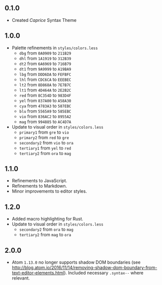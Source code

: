 ## 0.1.0
- Created *Caprice* Syntax Theme

## 1.0.0
- Palette refinements in `styles/colors.less`
  - `dbg` from `0A0909` to `211B29`
  - `dhl` from `1A1919` to `312B39`
  - `dt2` from `6A6969` to `716B79`
  - `dt1` from `9A9999` to `A19BA9`
  - `lbg` from `DDD6DA` to `FEFBFC`
  - `lhl` from `CDC6CA` to `EEEBEC`
  - `lt2` from `8D868A` to `7E7B7C`
  - `lt1` from `4D464A` to `2E2B2C`
  - `red` from `8C354D` to `983D4F`
  - `yel` from `837A00` to `A58A30`
  - `cya` from `4783A3` to `587EBC`
  - `blu` from `5565A9` to `585EBC`
  - `vio` from `836AC2` to `8955A2`
  - `mag` from `994885` to `AC4D7A`
- Update to visual order in `styles/colors.less`
  - `primary1` from `gre` to `vio`
  - `primary2` from `red` to `gre`
  - `secondary2` from `vio` to `ora`
  - `tertiary1` from `yel` to `red`
  - `tertiary2` from `ora` to `mag`

## 1.1.0
- Refinements to JavaScript.
- Refinements to Markdown.
- Minor improvements to editor styles.

## 1.2.0
- Added macro highlighting for Rust.
- Update to visual order in `styles/colors.less`
  - `secondary2` from `ora` to `mag`
  - `tertiary2` from `mag` to `ora`

## 2.0.0
- Atom `1.13.0` no longer supports shadow DOM boundaries (see http://blog.atom.io/2016/11/14/removing-shadow-dom-boundary-from-text-editor-elements.html). Included necessary `.syntax--` where relevant.
